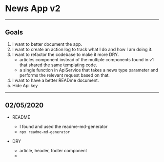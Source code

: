 # News App v2

---

## Goals

1. I want to better document the app.
2. I want to create an action log to track what I do and how I am doing it.
3. I want to refactor the codebase to make it more DRY.
	- articles component instead of the multiple components found in v1 that shared the same templating code.
	- a single function in ApiService that takes a news type parameter and performs the relevant request based on that.
4. I want to have a better READme document.
5. Hide Api key

---

## 02/05/2020

- README
	- I found and used the readme-md-generator
	- `npx readme-md-generator`
	
- DRY
	- article, header, footer component
	- 
	